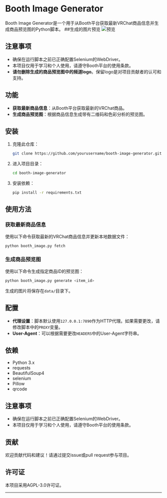# Booth Image Generator

Booth Image Generator是一个用于从Booth平台获取最新VRChat商品信息并生成商品预览图的Python脚本。
##生成的图片预览
![预览](3128165.png)
## 注意事项

- 确保在运行脚本之前已正确配置Selenium的WebDriver。
- 本项目仅用于学习和个人使用，请遵守Booth平台的使用条款。
- **请勿删除生成的商品预览图中的频道logo**。保留logo是对项目贡献者的认可和支持。

## 功能

- **获取最新商品信息**：从Booth平台获取最新的VRChat商品。
- **生成商品预览图**：根据商品信息生成带有二维码和色彩分析的预览图。

## 安装

1. 克隆此仓库：

   ```bash
   git clone https://github.com/yourusername/booth-image-generator.git
   ```

2. 进入项目目录：

   ```bash
   cd booth-image-generator
   ```

3. 安装依赖：

   ```bash
   pip install -r requirements.txt
   ```

## 使用方法

### 获取最新商品信息

使用以下命令获取最新的VRChat商品信息并更新本地数据文件：

```bash
python booth_image.py fetch
```

### 生成商品预览图

使用以下命令生成指定商品ID的预览图：

```bash
python booth_image.py generate <item_id>
```

生成的图片将保存在`data/`目录下。

## 配置

- **代理设置**：脚本默认使用`127.0.0.1:7890`作为HTTP代理。如果需要更改，请修改脚本中的`PROXY`变量。
- **User-Agent**：可以根据需要更改`HEADERS`中的User-Agent字符串。

## 依赖

- Python 3.x
- requests
- BeautifulSoup4
- selenium
- Pillow
- qrcode

## 注意事项

- 确保在运行脚本之前已正确配置Selenium的WebDriver。
- 本项目仅用于学习和个人使用，请遵守Booth平台的使用条款。

## 贡献

欢迎贡献代码和建议！请通过提交issue或pull request参与项目。

## 许可证

本项目采用AGPL-3.0许可证。

---

